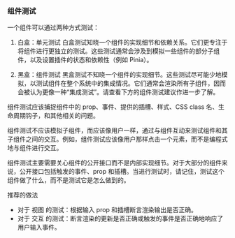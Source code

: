 ### 组件测试

一个组件可以通过两种方式测试：
1. 白盒：单元测试
白盒测试知晓一个组件的实现细节和依赖关系。它们更专注于将组件进行更独立的测试。这些测试通常会涉及到模拟一些组件的部分子组件，以及设置插件的状态和依赖性（例如 Pinia）。

2. 黑盒：组件测试
黑盒测试不知晓一个组件的实现细节。这些测试尽可能少地模拟，以测试组件在整个系统中的集成情况。它们通常会渲染所有子组件，因而会被认为更像一种“集成测试”。请查看下方的组件测试建议作进一步了解。

组件测试应该捕捉组件中的 prop、事件、提供的插槽、样式、CSS class 名、生命周期钩子，和其他相关的问题。

组件测试不应该模拟子组件，而应该像用户一样，通过与组件互动来测试组件和其子组件之间的交互。例如，组件测试应该像用户那样点击一个元素，而不是编程式地与组件进行交互。

组件测试主要需要关心组件的公开接口而不是内部实现细节。对于大部分的组件来说，公开接口包括触发的事件、prop 和插槽。当进行测试时，请记住，测试这个组件做了什么，而不是测试它是怎么做到的。

推荐的做法

+ 对于 视图 的测试：根据输入 prop 和插槽断言渲染输出是否正确。
+ 对于 交互 的测试：断言渲染的更新是否正确或触发的事件是否正确地响应了用户输入事件。